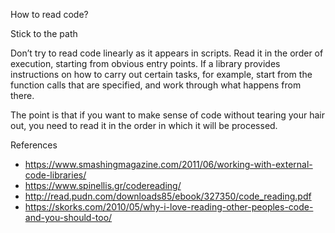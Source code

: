 How to read code?

Stick to the path

Don’t try to read code linearly as it appears in scripts. Read it in the order of execution, starting from obvious entry points. If a library provides instructions on how to carry out certain tasks, for example, start from the function calls that are specified, and work through what happens from there.


The point is that if you want to make sense of code without tearing your hair out, you need to read it in the order in which it will be processed.


References
- https://www.smashingmagazine.com/2011/06/working-with-external-code-libraries/
- https://www.spinellis.gr/codereading/
- http://read.pudn.com/downloads85/ebook/327350/code_reading.pdf
- https://skorks.com/2010/05/why-i-love-reading-other-peoples-code-and-you-should-too/
